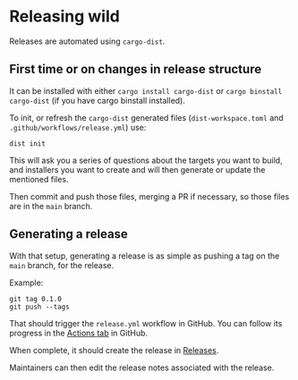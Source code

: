 # Releasing wild

Releases are automated using `cargo-dist`.

## First time or on changes in release structure

It can be installed with either `cargo install cargo-dist` or `cargo binstall cargo-dist` (if you have cargo binstall
installed).

To init, or refresh the `cargo-dist` generated files (`dist-workspace.toml` and `.github/workflows/release.yml`) use:

```shell
dist init
```

This will ask you a series of questions about the targets you want to build, and installers you want to create and
will then generate or update the mentioned files.

Then commit and push those files, merging a PR if necessary, so those files are in the `main` branch.

## Generating a release

With that setup, generating a release is as simple as pushing a tag on the `main` branch, for the release.

Example:

```shell
git tag 0.1.0
git push --tags
```

That should trigger the `release.yml` workflow in GitHub. You can follow its progress in the
[Actions tab](https://github.com/davidlattimore/wild/actions) in GitHub.

When complete, it should create the release in [Releases](https://github.com/davidlattimore/wild/releases).

Maintainers can then edit the release notes associated with the release.